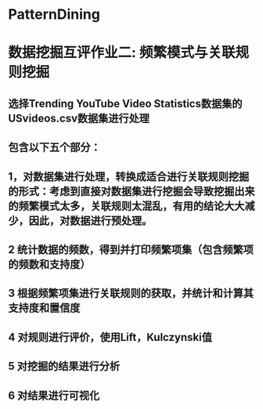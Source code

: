 # PatternDining
# 数据挖掘互评作业二: 频繁模式与关联规则挖掘
## 选择Trending YouTube Video Statistics数据集的USvideos.csv数据集进行处理
## 包含以下五个部分：
## 1，对数据集进行处理，转换成适合进行关联规则挖掘的形式：考虑到直接对数据集进行挖掘会导致挖掘出来的频繁模式太多，关联规则太混乱，有用的结论大大减少，因此，对数据进行预处理。
## 2 统计数据的频数，得到并打印频繁项集（包含频繁项的频数和支持度）
## 3 根据频繁项集进行关联规则的获取，并统计和计算其支持度和置信度
## 4 对规则进行评价，使用Lift，Kulczynski值
## 5 对挖掘的结果进行分析
## 6 对结果进行可视化
